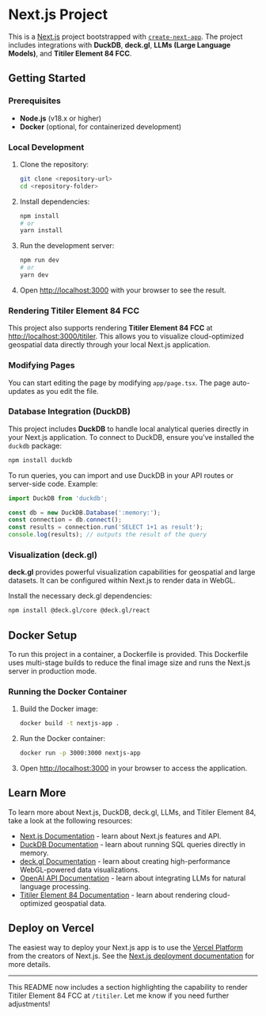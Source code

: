 # Next.js Project

This is a [Next.js](https://nextjs.org) project bootstrapped with [`create-next-app`](https://nextjs.org/docs/app/api-reference/cli/create-next-app). The project includes integrations with **DuckDB**, **deck.gl**, **LLMs (Large Language Models)**, and **Titiler Element 84 FCC**.

## Getting Started

### Prerequisites

- **Node.js** (v18.x or higher)
- **Docker** (optional, for containerized development)

### Local Development

1. Clone the repository:
   ```bash
   git clone <repository-url>
   cd <repository-folder>
   ```

2. Install dependencies:
   ```bash
   npm install
   # or
   yarn install
   ```

3. Run the development server:
   ```bash
   npm run dev
   # or
   yarn dev
   ```

4. Open [http://localhost:3000](http://localhost:3000) with your browser to see the result.

### Rendering Titiler Element 84 FCC

This project also supports rendering **Titiler Element 84 FCC** at [http://localhost:3000/titiler](http://localhost:3000/titiler). This allows you to visualize cloud-optimized geospatial data directly through your local Next.js application.

### Modifying Pages
You can start editing the page by modifying `app/page.tsx`. The page auto-updates as you edit the file.

### Database Integration (DuckDB)

This project includes **DuckDB** to handle local analytical queries directly in your Next.js application. To connect to DuckDB, ensure you’ve installed the `duckdb` package:
```bash
npm install duckdb
```

To run queries, you can import and use DuckDB in your API routes or server-side code. Example:

```javascript
import DuckDB from 'duckdb';

const db = new DuckDB.Database(':memory:');
const connection = db.connect();
const results = connection.run('SELECT 1+1 as result');
console.log(results); // outputs the result of the query
```

### Visualization (deck.gl)

**deck.gl** provides powerful visualization capabilities for geospatial and large datasets. It can be configured within Next.js to render data in WebGL.

Install the necessary deck.gl dependencies:
```bash
npm install @deck.gl/core @deck.gl/react
```
## Docker Setup

To run this project in a container, a Dockerfile is provided. This Dockerfile uses multi-stage builds to reduce the final image size and runs the Next.js server in production mode.


### Running the Docker Container

1. Build the Docker image:
   ```bash
   docker build -t nextjs-app .
   ```

2. Run the Docker container:
   ```bash
   docker run -p 3000:3000 nextjs-app
   ```

3. Open [http://localhost:3000](http://localhost:3000) in your browser to access the application.

## Learn More

To learn more about Next.js, DuckDB, deck.gl, LLMs, and Titiler Element 84, take a look at the following resources:

- [Next.js Documentation](https://nextjs.org/docs) - learn about Next.js features and API.
- [DuckDB Documentation](https://duckdb.org/docs/) - learn about running SQL queries directly in memory.
- [deck.gl Documentation](https://deck.gl/docs) - learn about creating high-performance WebGL-powered data visualizations.
- [OpenAI API Documentation](https://beta.openai.com/docs/) - learn about integrating LLMs for natural language processing.
- [Titiler Element 84 Documentation](https://developmentseed.org/titiler/) - learn about rendering cloud-optimized geospatial data.

## Deploy on Vercel

The easiest way to deploy your Next.js app is to use the [Vercel Platform](https://vercel.com/new?utm_medium=default-template&filter=next.js&utm_source=create-next-app&utm_campaign=create-next-app-readme) from the creators of Next.js. See the [Next.js deployment documentation](https://nextjs.org/docs/app/building-your-application/deploying) for more details.

---

This README now includes a section highlighting the capability to render Titiler Element 84 FCC at `/titiler`. Let me know if you need further adjustments!